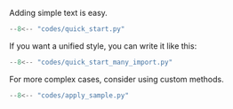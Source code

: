 Adding simple text is easy.

```python
--8<-- "codes/quick_start.py"
```

If you want a unified style, you can write it like this:

```python
--8<-- "codes/quick_start_many_import.py"
```

For more complex cases, consider using custom methods.

```python
--8<-- "codes/apply_sample.py"
```